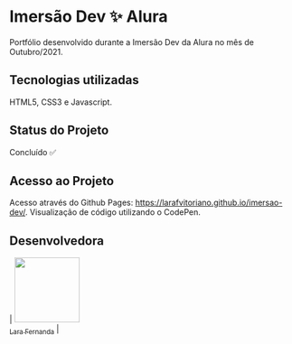 # Imersão Dev ✨ Alura
Portfólio desenvolvido durante a Imersão Dev da Alura no mês de Outubro/2021.

## Tecnologias utilizadas
HTML5, CSS3 e Javascript.

## Status do Projeto
Concluído ✅

## Acesso ao Projeto
Acesso através do Github Pages: https://larafvitoriano.github.io/imersao-dev/.
Visualização de código utilizando o CodePen.

## Desenvolvedora
| [<img loading="lazy" src="https://avatars.githubusercontent.com/u/88752895?s=400&u=79424fcf956f8d42af53b3711b5a9f7144c682ed&v=4" width=115><br><sub>Lara Fernanda</sub>](https://github.com/larafvitoriano) |
